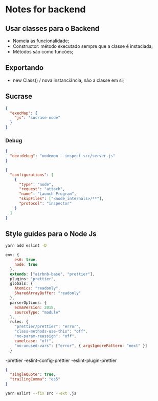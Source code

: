 # Notes for backend

## Usar classes para o Backend

- Nomeia as funcionalidade;
- Constructor: método executado sempre que a classe é instaciada;
- Métodos são como funcões;

## Exportando

- new Class() / nova instanciância, não a classe em si;

## Sucrase

```json
{
  "execMap": {
    "js": "sucrase-node"
  }
}
```

### Debug

```json
{
  "dev:debug": "nodemon --inspect src/server.js"
}
```

```json
{
  "configurations": [
    {
      "type": "node",
      "request": "attach",
      "name": "Launch Program",
      "skipFiles": ["<node_internals>/**"],
      "protocol": "inspector"
    }
  ]
}
```

## Style guides para o Node Js

```bash
yarn add eslint -D
```

```js
env: {
    es6: true,
    node: true
  },
  extends: ["airbnb-base", "prettier"],
  plugins: "prettier",
  globals: {
    Atomics: "readonly",
    SharedArrayBuffer: "readonly"
  },
  parserOptions: {
    ecmaVersion: 2018,
    sourceType: "module"
  },
  rules: {
    "prettier/prettier": "error",
    "class-methods-use-this": "off",
    "no-param-reassign": "off",
    camelcase: "off",
    "no-unused-vars": ["error", { argsIgnorePattern: "next" }]
  }
```

-prettier
-eslint-config-prettier
-eslint-plugin-prettier

```json
{
  "singleQuote": true,
  "trailingComma": "es5"
}
```

```bash
yarn eslint --fix src --ext .js
```
